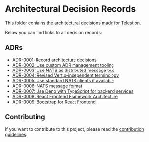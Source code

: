 # Architectural Decision Records

This folder contains the architectural decisions made for Telestion.

Below you can find links to all decision records:

## ADRs

- [ADR-0001: Record architecture decisions](./adrs/0001-record-architecture-decisions.md)
- [ADR-0002: Use custom ADR management tooling](./adrs/0002-use-custom-adr-management-tooling.md)
- [ADR-0003: Use NATS as distributed message bus](./adrs/0003-use-nats-as-distributed-message-bus.md)
- [ADR-0004: Revised Vert.x-independent terminology](./adrs/0004-revised-vert-x-independent-terminology.md)
- [ADR-0005: Use standard NATS clients if available](./adrs/0005-use-standard-nats-clients-if-available.md)
- [ADR-0006: NATS message format](./adrs/0006-nats-message-format.md)
- [ADR-0007: Use Deno with TypeScript for backend services](./adrs/0007-use-deno-with-typescript-for-backend-services.md)
- [ADR-0008: React Frontend Framework Architecture](./adrs/0008-react-frontend-framework-architecture.md)
- [ADR-0009: Bootstrap for React Frontend](./adrs/0009-bootstrap-for-react-frontend.md)
<!-- INSERTION_MARK_DO_NO_DELETE -->

## Contributing

If you want to contribute to this project, please read the [contribution guidelines](../CONTRIBUTING.md).
